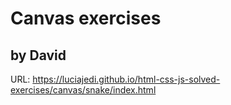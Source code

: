 # Canvas exercises
## by David

URL: https://luciajedi.github.io/html-css-js-solved-exercises/canvas/snake/index.html
